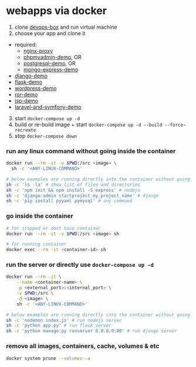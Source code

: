 # webapps via docker

1. clone [devops-box](https://github.com/salmanwaheed/devops-box) and run virtual machine
2. choose your app and clone it
  * required:
    * [nginx-proxy](https://github.com/salmanwaheed/nginx-proxy)
    * [phpmyadmin-demo](https://github.com/salmanwaheed/phpmyadmin-demo), OR
    * [postgresql-demo](https://github.com/salmanwaheed/postgresql-demo), OR
    * [mongo-express-demo](https://github.com/salmanwaheed/mongo-express-demo)
  * [django-demo](https://github.com/salmanwaheed/django-demo)
  * [flask-demo](https://github.com/salmanwaheed/flask-demo)
  * [wordpress-demo](https://github.com/salmanwaheed/wordpress-demo)
  * [ror-demo](https://github.com/salmanwaheed/ror-demo)
  * [jsp-demo](https://github.com/salmanwaheed/jsp-demo)
  * [laravel-and-symfony-demo](https://github.com/salmanwaheed/laravel-and-symfony-demo)
  <!-- * [spring-demo](https://github.com/salmanwaheed/spring-demo) -->
  <!-- * [golang-demo](https://github.com/salmanwaheed/golang-demo) -->
3. start `docker-compose up -d`
4. build or re-build image + start `docker-compose up -d --build --force-recreate`
5. stop `docker-compose down`

### run any linux command without going inside the container
```bash
docker run --rm -it -v $PWD:/src <image> \
  sh -c '<ANY-LINUX-COMMAND>'

# below examples are running directly into the container without going inside
sh -c 'ls -la' # show list of files and directories
sh -c 'npm init && npm install -S express' # nodejs
sh -c 'django-admin startproject my_project_name' # django
sh -c 'pip install pyyaml pymysql' # any command
```

### go inside the container
```bash
# for stopped or dont have container
docker run --rm -it -v $PWD:/src <image> sh

# for running container
docker exec --rm -it <container-id> sh
```

### run the server or directly use `docker-compose up -d`
```bash
docker run --rm -it \
    --name <container-name> \
    -p <external_port>:<internal_port> \
    -v $PWD:/src \
    -d <image> \
    sh -c '<ANY-LINUX-COMMAND>'

# below examples are running directly into the container without going inside
sh -c 'nodemon index.js' # run nodejs server
sh -c 'python app.py' # run flask server
sh -c 'python manage.py runserver 0.0.0.0:80' # run django server
```

### remove all images, containers, cache, volumes & etc
```bash
docker system prune --volumes -a
```
